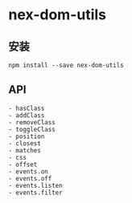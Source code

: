 # nex-dom-utils

## 安装

`npm install --save nex-dom-utils`

## API

```
- hasClass
- addClass
- removeClass
- toggleClass
- position
- closest
- matches
- css
- offset
- events.on
- events.off
- events.listen
- events.filter

```